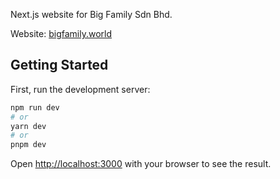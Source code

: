 Next.js website for Big Family Sdn Bhd.

Website: [bigfamily.world](https://www.bigfamily.world)

## Getting Started

First, run the development server:

```bash
npm run dev
# or
yarn dev
# or
pnpm dev
```

Open [http://localhost:3000](http://localhost:3000) with your browser to see the result.
